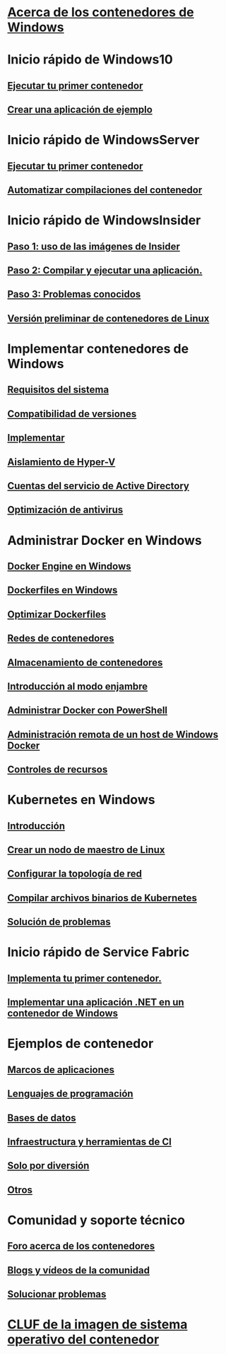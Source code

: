 # [Acerca de los contenedores de Windows](about/index.md)

# Inicio rápido de Windows10
## [Ejecutar tu primer contenedor](quick-start/quick-start-windows-10.md)
## [Crear una aplicación de ejemplo](quick-start/building-sample-app.md)

# Inicio rápido de WindowsServer
## [Ejecutar tu primer contenedor](quick-start/quick-start-windows-server.md)
## [Automatizar compilaciones del contenedor](quick-start/quick-start-images.md)

# Inicio rápido de WindowsInsider
## [Paso 1: uso de las imágenes de Insider](quick-start/Using-Insider-Container-Images.md)
## [Paso 2: Compilar y ejecutar una aplicación.](quick-start/Nano-RS3-.NET-Core-and-PS.md)
## [Paso 3: Problemas conocidos](quick-start/Insider-Known-Issues.md)
## [Versión preliminar de contenedores de Linux](deploy-containers/linux-containers.md)

# Implementar contenedores de Windows
## [Requisitos del sistema](deploy-containers/system-requirements.md)
## [Compatibilidad de versiones](deploy-containers/version-compatibility.md)
## [Implementar](deploy-containers/deploy-containers-on-server.md)
## [Aislamiento de Hyper-V](manage-containers/hyperv-container.md)
## [Cuentas del servicio de Active Directory](manage-containers/manage-serviceaccounts.md)
## [Optimización de antivirus](https://msdn.microsoft.com/en-us/windows/hardware/drivers/ifs/anti-virus-optimization-for-windows-containers)

# Administrar Docker en Windows
## [Docker Engine en Windows](manage-docker/configure-docker-daemon.md)
## [Dockerfiles en Windows](manage-docker/manage-windows-dockerfile.md)
## [Optimizar Dockerfiles](manage-docker/optimize-windows-dockerfile.md)
## [Redes de contenedores](manage-containers/container-networking.md)
## [Almacenamiento de contenedores](manage-containers/container-storage.md)
## [Introducción al modo enjambre](manage-containers/swarm-mode.md)
## [Administrar Docker con PowerShell](https://github.com/Microsoft/Docker-PowerShell)
## [Administración remota de un host de Windows Docker](management/manage_remotehost.md)
## [Controles de recursos](manage-containers/resource-controls.md)

# Kubernetes en Windows 
## [Introducción](kubernetes/getting-started-kubernetes-windows.md)
## [Crear un nodo de maestro de Linux](kubernetes/creating-a-linux-master.md)
## [Configurar la topología de red](kubernetes/configuring-host-gateway-mode.md)
## [Compilar archivos binarios de Kubernetes](kubernetes/compiling-kubernetes-binaries.md)
## [Solución de problemas](kubernetes/common-problems.md)

# Inicio rápido de Service Fabric
## [Implementa tu primer contenedor.](/azure/service-fabric/service-fabric-quickstart-containers)
## [Implementar una aplicación .NET en un contenedor de Windows](/azure/service-fabric/service-fabric-host-app-in-a-container) 

# Ejemplos de contenedor
## [Marcos de aplicaciones](samples.md#Application-Frameworks)
## [Lenguajes de programación](samples.md#Programing-Languages)
## [Bases de datos](samples.md#Databases)
## [Infraestructura y herramientas de CI](samples.md#Infrastructure-and-CI-Tools)
## [Solo por diversión](samples.md#Just-for-Fun)
## [Otros](samples.md#Other)


# Comunidad y soporte técnico
## [Foro acerca de los contenedores](https://social.msdn.microsoft.com/Forums/en-US/home?forum=windowscontainers)
## [Blogs y vídeos de la comunidad](communitylinks.md)
## [Solucionar problemas](troubleshooting.md)


# [CLUF de la imagen de sistema operativo del contenedor](Images_EULA.md)
